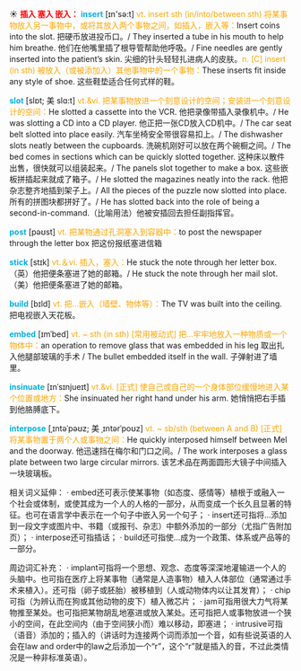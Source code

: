 ☀ <font color="red">**插入 塞入 嵌入：**</font>
<font color="sky blue">**insert**</font> [ɪn'sə:t] 
<font color="orange">vt. insert sth (in/into/between sth) 将某事物放入另一事物中，或将其放入两个事物之间，如插入，嵌入等：</font>Insert coins into the slot. 把硬币放进投币口。/ They inserted a tube in his mouth to help him breathe. 他们在他嘴里插了根导管帮助他呼吸。/ Fine needles are gently inserted into the patient’s skin. 尖细的针头轻轻扎进病人的皮肤。<font color="orange">n. [C] insert (in sth) 被放入（或被添加入）其他事物中的一个事物：</font>These inserts fit inside any style of shoe. 这些鞋垫适合任何式样的鞋。
           
<font color="sky blue">**slot**</font> [slɒt; 美 slɑ:t]
<font color="orange">vt.&vi. 把某事物放进一个刻意设计的空间；安装进一个刻意设计的空间：</font>He slotted a cassette into the VCR. 他把录像带插入录像机中。/ He was slotting a CD into a CD player. 他正把一张CD放入CD机中。/ The car seat belt slotted into place easily. 汽车坐椅安全带很容易扣上。/ The dishwasher slots neatly between the cupboards. 洗碗机刚好可以放在两个碗橱之间。/ The bed comes in sections which can be quickly slotted together. 这种床以散件出售，很快就可以组装起来。/ The panels slot together to make a box. 这些嵌板拼插起来就成了箱子。/ He slotted the magazines neatly into the rack. 他把杂志整齐地插到架子上。/ All the pieces of the puzzle now slotted into place.所有的拼图块都拼好了。/ He has slotted back into the role of being a second-in-command.（比喻用法）他被安插回去担任副指挥官。

<font color="sky blue">**post**</font> [pəʊst] 
<font color="orange">vt. 把某物通过孔洞塞入到容器中：</font>to post the newspaper through the letter box 把这份报纸塞进信箱

<font color="sky blue">**stick**</font> [stɪk] 
<font color="orange">vt.＆vi. 插入，塞入：</font>He stuck the note through her letter box.（英）他把便条塞进了她的邮箱。/ He stuck the note through her mail slot.（美）他把便条塞进了她的邮箱。

<font color="sky blue">**build**</font> [bɪld] 
<font color="orange">vt. 把…嵌入（墙壁、物体等）：</font>The TV was built into the ceiling. 把电视嵌入天花板。
           
<font color="sky blue">**embed**</font> [ɪmˈbed]
<font color="orange">vt. ~ sth (in sth) [常用被动式] 把…牢牢地放入一种物质或一个物体中：</font>an operation to remove glass that was embedded in his leg 取出扎入他腿部玻璃的手术 / The bullet embedded itself in the wall. 子弹射进了墙里。
           
<font color="sky blue">**insinuate**</font> [ɪnˈsɪnjueɪt]
<font color="orange">vt.&vi. [正式] 使自己或自己的一个身体部位缓慢地进入某个位置或地方：</font>She insinuated her right hand under his arm. 她悄悄把右手插到他胳膊底下。
           
<font color="sky blue">**interpose**</font> [ˌɪntəˈpəʊz; 美 ˌɪntərˈpoʊz]
<font color="orange">vt. ~ sb/sth (between A and B) [正式] 将某事物置于两个人或事物之间：</font>He quickly interposed himself between Mel and the doorway. 他迅速挡在梅尔和门口之间。/ The work interposes a glass plate between two large circular mirrors. 该艺术品在两面圆形大镜子中间插入一块玻璃板。

相关词义延伸：
· embed还可表示使某事物（如态度、感情等）植根于或融入一个社会或体制，或使其成为一个人的人格的一部分，从而变成一个长久且显著的特征。也可在语言学中表示在一个句子中嵌入另一个句子；
· insert还可指将…添加到一段文字或图片中、书籍（或报刊、杂志）中额外添加的一部分（尤指广告附加页）；
· interpose还可指插话；
· build还可指使…成为一个政策、体系或产品等的一部分。

周边词汇补充：
· implant可指将一个思想、观念、态度等深深地灌输进一个人的头脑中。也可指在医疗上将某事物（通常是人造事物）植入人体部位（通常通过手术来植入）。还可指（卵子或胚胎）被移植到（人或动物体内以让其发育）；
· chip可指（为辨认而在狗或其他动物的皮下）植入微芯片；
· jam可指用很大力气将某物推至某处。也可指把某物胡乱地塞进或放入某处。还可指把人或事物放进一个狭小的空间，在此空间内（由于空间狭小而）难以移动，即塞进；
· intrusive可指（语音）添加的；插入的（讲话时为连接两个词而添加一个音，如有些说英语的人会在law and order中的law之后添加一个“r”，这个“r”就是插入的音，不过此类情况是一种非标准英语）。



